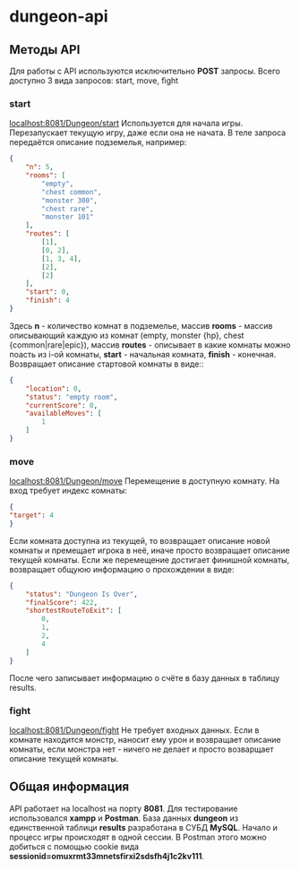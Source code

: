 # dungeon-api
## Методы API
Для работы с API используются исключительно **POST** запросы. Всего доступно 3 вида запросов: start, move, fight
### start
[localhost:8081/Dungeon/start](http://localhost:8081/Dungeon/start)
Используется для начала игры. Перезапускает текущую игру, даже если она не начата. В теле запроса передаётся описание подземелья, например:
```json
{
    "n": 5,
    "rooms": [
        "empty",
        "chest common",
        "monster 300",
        "chest rare",
        "monster 101"
    ],
    "routes": [
        [1],
        [0, 2],
        [1, 3, 4],
        [2],
        [2]
    ],
    "start": 0,
    "finish": 4
}
```
Здесь **n** - количество комнат в подземелье, массив **rooms** - массив описывающий каждую из комнат (empty, monster {hp}, chest {common|rare|epic}), массив **routes** - описывает в какие комнаты можно поасть из i-ой комнаты, **start** - начальная комната, **finish** - конечная. Возвращает описание стартовой комнаты в виде::
```json
{
    "location": 0,
    "status": "empty room",
    "currentScore": 0,
    "availableMoves": [
        1
    ]
}
```
### move
[localhost:8081/Dungeon/move](http://localhost:8081/Dungeon/move)
Перемещение в доступную комнату. На вход требует индекс комнаты:
```json
{
"target": 4
}
```
Если комната доступна из текущей, то возвращает описание новой комнаты и премещает игрока в неё, иначе просто возвращает описание текущей комнаты. Если же перемещение достигает финишной комнаты, возвращает общуюю информацию о прохождении в виде:
```json
{
    "status": "Dungeon Is Over",
    "finalScore": 422,
    "shortestRouteToExit": [
        0,
        1,
        2,
        4
    ]
}
```
После чего записывает информацию о счёте в базу данных в таблицу results.
### fight
[localhost:8081/Dungeon/fight](http://localhost:8081/Dungeon/fight)
Не требует входных данных. Если в комнате находится монстр, наносит ему урон и возвращает описание комнаты, если монстра нет - ничего не делает и просто возварщает описание текущей комнаты.
## Общая информация
API работает на localhost на порту **8081**. Для тестирование использовался **xampp** и **Postman**. База данных **dungeon** из единственной таблици **results** разработана в СУБД **MySQL**. Начало и процесс игры происходят в одной сессии. В Postman этого можно добиться с помощью cookie вида **sessionid=omuxrmt33mnetsfirxi2sdsfh4j1c2kv111**.
